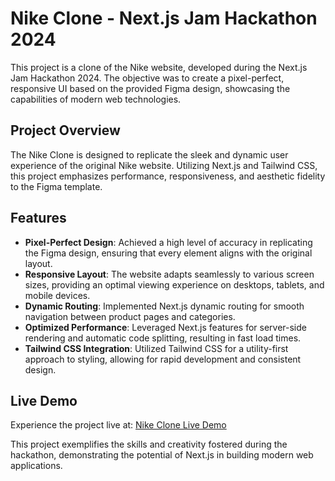 # Nike Clone - Next.js Jam Hackathon 2024

This project is a clone of the Nike website, developed during the Next.js Jam Hackathon 2024. The objective was to create a pixel-perfect, responsive UI based on the provided Figma design, showcasing the capabilities of modern web technologies.

## Project Overview

The Nike Clone is designed to replicate the sleek and dynamic user experience of the original Nike website. Utilizing Next.js and Tailwind CSS, this project emphasizes performance, responsiveness, and aesthetic fidelity to the Figma template.

## Features

- **Pixel-Perfect Design**: Achieved a high level of accuracy in replicating the Figma design, ensuring that every element aligns with the original layout.
- **Responsive Layout**: The website adapts seamlessly to various screen sizes, providing an optimal viewing experience on desktops, tablets, and mobile devices.
- **Dynamic Routing**: Implemented Next.js dynamic routing for smooth navigation between product pages and categories.
- **Optimized Performance**: Leveraged Next.js features for server-side rendering and automatic code splitting, resulting in fast load times.
- **Tailwind CSS Integration**: Utilized Tailwind CSS for a utility-first approach to styling, allowing for rapid development and consistent design.

## Live Demo

Experience the project live at: [Nike Clone Live Demo](https://nikeui-hackathon.vercel.app/)

This project exemplifies the skills and creativity fostered during the hackathon, demonstrating the potential of Next.js in building modern web applications.